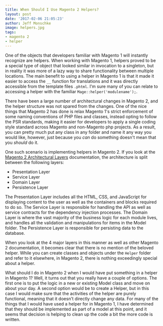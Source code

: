 ```yaml
---
title: When Should I Use Magento 2 Helpers?
layout: post
date: '2017-02-06 21:05:23'
author: Jeff Monschke
image: helpers.jpg
tags:
- magento 2
- helper
---
```

One of the objects that developers familiar with Magento 1 will instantly recognize are helpers. When working with Magento 1, helpers proved to be a special type of object that looked similar in invocation to a singleton, but in reality it was more of a lazy way to share functionality between multiple locations. The main benefit to using a helper in Magento 1 is that it made it easier to access the `__` function for translations and it was directly accessible from the template files `.phtml`. I'm sure many of you can relate to accessing a helper with the familiar `Mage::helper('modulename');`.

There have been a large number of architectural changes in Magento 2, and the helper structure was not spared from the changes. One of the nice things that Magento 2 has done is relax Magento 1's strict enforcement of some naming conventions of PHP files and classes, instead opting to follow the PSR standards, making it easier for developers to apply a single coding style standard across Magento and non-Magento php projects. As a result, you can pretty much put any class in any folder and name it any way you would like, however, just because you *can* do something doesn't mean that you *should* do it. 

One such scenario is implementing helpers in Magento 2. If you look at the [Magento 2 Architectural Layers](http://devdocs.magento.com/guides/v2.1/architecture/archi_perspectives/ALayers_intro.html) documentation, the architecture is split between the following layers:

* Presentation Layer
* Service Layer
* Domain Layer
* Persistence Layer

The Presentation Layer includes all the HTML, CSS, and JavaScript for displaying content to the user as well as the containers and blocks required to do so. The Service Layer is responsible for handling the API as well as service contracts for the dependency injection processes. The Domain Layer is where the vast majority of the business logic for each module lives, and handles all the validation and manipulations for items in the Model folder. The Persistence Layer is responsible for persisting data to the database.

When you look at the 4 major layers in this manner as well as other Magento 2 documentation, it becomes clear that there is no mention of the beloved helper. While you can create classes and objects under the `Helper` folder and refer to it elsewhere, in Magento 2, there is nothing exceedingly special about a helper. 

What should I do in Magento 2 when I would have put something in a helper in Magento 1? Well, it turns out that you really have a couple of options. The first one is to put the logic in a new or existing Model class and move on about your day. A second option would be to create a Helper, but in this case I would make sure that the activities of the helper are purely functional, meaning that it doesn't directly change any data. For many of the things that I would have used a helper for in Magento 1, I have determined that they should be implemented as part of a model at this point, and it seems that decision is helping to clean up the code a bit the more code is written.